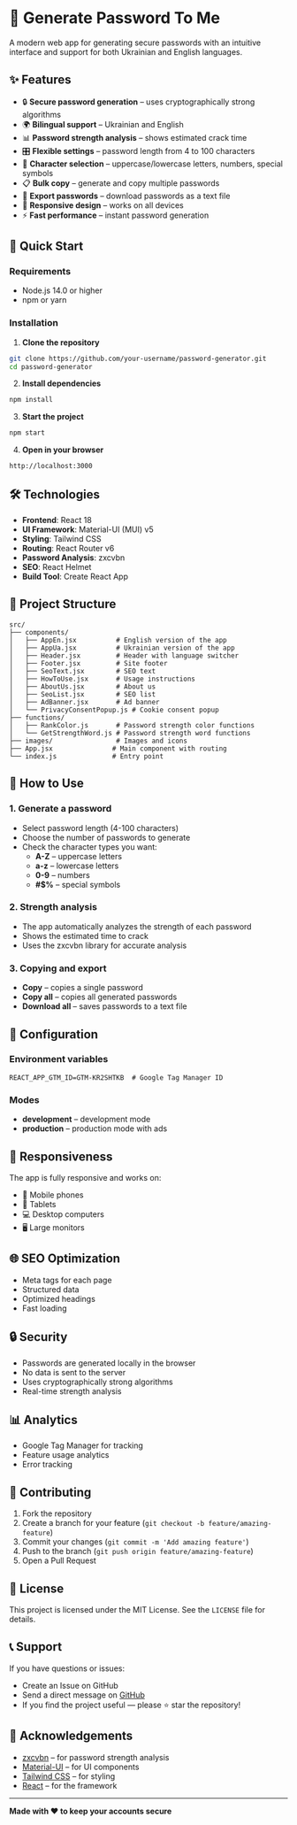 # 🔐 Generate Password To Me

A modern web app for generating secure passwords with an intuitive interface and support for both Ukrainian and English languages.

## ✨ Features

- 🔒 **Secure password generation** – uses cryptographically strong algorithms
- 🌍 **Bilingual support** – Ukrainian and English
- 📊 **Password strength analysis** – shows estimated crack time
- 🎛️ **Flexible settings** – password length from 4 to 100 characters
- 🔢 **Character selection** – uppercase/lowercase letters, numbers, special symbols
- 📋 **Bulk copy** – generate and copy multiple passwords
- 💾 **Export passwords** – download passwords as a text file
- 📱 **Responsive design** – works on all devices
- ⚡ **Fast performance** – instant password generation

## 🚀 Quick Start

### Requirements
- Node.js 14.0 or higher
- npm or yarn

### Installation

1. **Clone the repository**
```bash
git clone https://github.com/your-username/password-generator.git
cd password-generator
```

2. **Install dependencies**
```bash
npm install
```

3. **Start the project**
```bash
npm start
```

4. **Open in your browser**
```
http://localhost:3000
```

## 🛠️ Technologies

- **Frontend**: React 18
- **UI Framework**: Material-UI (MUI) v5
- **Styling**: Tailwind CSS
- **Routing**: React Router v6
- **Password Analysis**: zxcvbn
- **SEO**: React Helmet
- **Build Tool**: Create React App

## 📁 Project Structure

```
src/
├── components/
│   ├── AppEn.jsx          # English version of the app
│   ├── AppUa.jsx          # Ukrainian version of the app
│   ├── Header.jsx         # Header with language switcher
│   ├── Footer.jsx         # Site footer
│   ├── SeoText.jsx        # SEO text
│   ├── HowToUse.jsx       # Usage instructions
│   ├── AboutUs.jsx        # About us
│   ├── SeoList.jsx        # SEO list
│   ├── AdBanner.jsx       # Ad banner
│   └── PrivacyConsentPopup.js # Cookie consent popup
├── functions/
│   ├── RankColor.js       # Password strength color functions
│   └── GetStrengthWord.js # Password strength word functions
├── images/                # Images and icons
├── App.jsx               # Main component with routing
└── index.js              # Entry point
```

## 🎯 How to Use

### 1. Generate a password
- Select password length (4-100 characters)
- Choose the number of passwords to generate
- Check the character types you want:
  - **A-Z** – uppercase letters
  - **a-z** – lowercase letters
  - **0-9** – numbers
  - **#$%** – special symbols

### 2. Strength analysis
- The app automatically analyzes the strength of each password
- Shows the estimated time to crack
- Uses the zxcvbn library for accurate analysis

### 3. Copying and export
- **Copy** – copies a single password
- **Copy all** – copies all generated passwords
- **Download all** – saves passwords to a text file

## 🔧 Configuration

### Environment variables
```env
REACT_APP_GTM_ID=GTM-KR2SHTKB  # Google Tag Manager ID
```

### Modes
- **development** – development mode
- **production** – production mode with ads

## 📱 Responsiveness

The app is fully responsive and works on:
- 📱 Mobile phones
- 📱 Tablets
- 💻 Desktop computers
- 🖥️ Large monitors

## 🌐 SEO Optimization

- Meta tags for each page
- Structured data
- Optimized headings
- Fast loading

## 🔒 Security

- Passwords are generated locally in the browser
- No data is sent to the server
- Uses cryptographically strong algorithms
- Real-time strength analysis

## 📊 Analytics

- Google Tag Manager for tracking
- Feature usage analytics
- Error tracking

## 🤝 Contributing

1. Fork the repository
2. Create a branch for your feature (`git checkout -b feature/amazing-feature`)
3. Commit your changes (`git commit -m 'Add amazing feature'`)
4. Push to the branch (`git push origin feature/amazing-feature`)
5. Open a Pull Request

## 📄 License

This project is licensed under the MIT License. See the `LICENSE` file for details.

## 📞 Support

If you have questions or issues:
- Create an Issue on GitHub
- Send a direct message on [GitHub](https://github.com/lilturtle-dev)
- If you find the project useful — please ⭐ star the repository!

## 🙏 Acknowledgements

- [zxcvbn](https://github.com/dropbox/zxcvbn) – for password strength analysis
- [Material-UI](https://mui.com/) – for UI components
- [Tailwind CSS](https://tailwindcss.com/) – for styling
- [React](https://reactjs.org/) – for the framework

---

**Made with ❤️ to keep your accounts secure**
